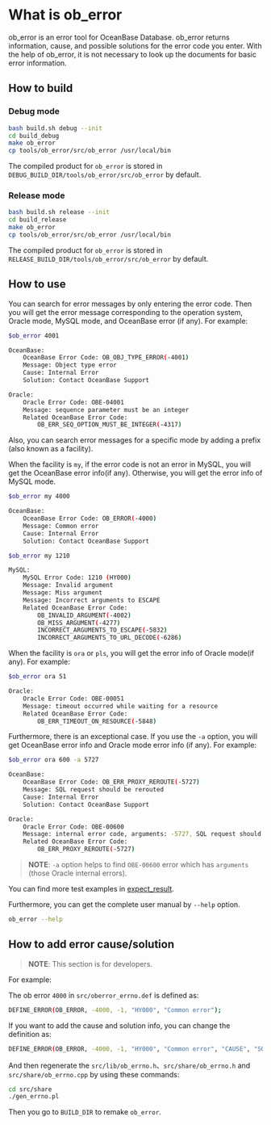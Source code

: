 # What is ob_error

ob_error is an error tool for OceanBase Database. ob_error returns information, cause, and possible solutions for the error code you enter. With the help of ob_error, it is not necessary to look up the documents for basic error information.

## How to build

### Debug mode

```bash
bash build.sh debug --init
cd build_debug
make ob_error
cp tools/ob_error/src/ob_error /usr/local/bin
```

The compiled product for `ob_error` is stored in `DEBUG_BUILD_DIR/tools/ob_error/src/ob_error` by default.

### Release mode

```bash
bash build.sh release --init
cd build_release
make ob_error
cp tools/ob_error/src/ob_error /usr/local/bin
```

The compiled product for `ob_error` is stored in `RELEASE_BUILD_DIR/tools/ob_error/src/ob_error` by default.

## How to use

You can search for error messages by only entering the error code. Then you will get the error message corresponding to the operation system, Oracle mode, MySQL mode, and OceanBase error (if any). For example:

```bash
$ob_error 4001

OceanBase:
    OceanBase Error Code: OB_OBJ_TYPE_ERROR(-4001)
    Message: Object type error
    Cause: Internal Error
    Solution: Contact OceanBase Support

Oracle:
    Oracle Error Code: OBE-04001
    Message: sequence parameter must be an integer
    Related OceanBase Error Code:
        OB_ERR_SEQ_OPTION_MUST_BE_INTEGER(-4317)
```

Also, you can search error messages for a specific mode by adding a prefix (also known as a facility).

When the facility is `my`, if the error code is not an error in MySQL, you will get the OceanBase error info(if any). Otherwise, you will get the error info of MySQL mode.

```bash
$ob_error my 4000

OceanBase:
    OceanBase Error Code: OB_ERROR(-4000)
    Message: Common error
    Cause: Internal Error
    Solution: Contact OceanBase Support

$ob_error my 1210

MySQL:
    MySQL Error Code: 1210 (HY000)
    Message: Invalid argument
    Message: Miss argument
    Message: Incorrect arguments to ESCAPE
    Related OceanBase Error Code:
        OB_INVALID_ARGUMENT(-4002)
        OB_MISS_ARGUMENT(-4277)
        INCORRECT_ARGUMENTS_TO_ESCAPE(-5832)
        INCORRECT_ARGUMENTS_TO_URL_DECODE(-6286)
```

When the facility is `ora` or `pls`, you will get the error info of Oracle mode(if any). For example:

```bash
$ob_error ora 51

Oracle:
    Oracle Error Code: OBE-00051
    Message: timeout occurred while waiting for a resource
    Related OceanBase Error Code:
        OB_ERR_TIMEOUT_ON_RESOURCE(-5848)
```

Furthermore, there is an exceptional case. If you use the `-a` option, you will get OceanBase error info and Oracle mode error info (if any). For example:

```bash
$ob_error ora 600 -a 5727

OceanBase:
    OceanBase Error Code: OB_ERR_PROXY_REROUTE(-5727)
    Message: SQL request should be rerouted
    Cause: Internal Error
    Solution: Contact OceanBase Support

Oracle:
    Oracle Error Code: OBE-00600
    Message: internal error code, arguments: -5727, SQL request should be rerouted
    Related OceanBase Error Code:
        OB_ERR_PROXY_REROUTE(-5727)
```

> **NOTE**: `-a` option helps to find `OBE-00600` error which has `arguments` (those Oracle internal errors).

You can find more test examples in [expect_result](test/expect_result.result).

Furthermore, you can get the complete user manual by `--help` option.

```bash
ob_error --help
```

## How to add error cause/solution

> **NOTE**: This section is for developers.

For example:

The ob error `4000` in `src/oberror_errno.def` is defined as:

```bash
DEFINE_ERROR(OB_ERROR, -4000, -1, "HY000", "Common error");
```

If you want to add the cause and solution info, you can change the definition as:

```bash
DEFINE_ERROR(OB_ERROR, -4000, -1, "HY000", "Common error", "CAUSE", "SOLUTION");
```

And then regenerate the `src/lib/ob_errno.h`、`src/share/ob_errno.h` and `src/share/ob_errno.cpp` by using these commands:

```bash
cd src/share
./gen_errno.pl
```

Then you go to `BUILD_DIR` to remake `ob_error`.

